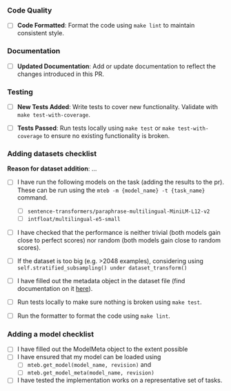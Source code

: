 
<!-- If you are submitting a dataset or a model for the model registry please use the corresponding checklists below otherwise feel free to remove them. -->

<!-- add additional description, question etc. related to the new dataset -->


### Code Quality
<!-- Please do not delete this -->
- [ ] **Code Formatted**: Format the code using `make lint` to maintain consistent style.

### Documentation
<!-- Please do not delete this -->
- [ ] **Updated Documentation**: Add or update documentation to reflect the changes introduced in this PR.

### Testing
<!-- Please do not delete this -->
- [ ] **New Tests Added**: Write tests to cover new functionality. Validate with `make test-with-coverage`.
- [ ] **Tests Passed**: Run tests locally using `make test` or `make test-with-coverage` to ensure no existing functionality is broken.


### Adding datasets checklist
<!-- see also https://github.com/embeddings-benchmark/mteb/blob/main/docs/adding_a_dataset.md -->

**Reason for dataset addition**: ... <!-- Add reason for adding dataset here. E.g. it covers task/language/domain previously not covered -->

- [ ] I have run the following models on the task (adding the results to the pr). These can be run using the `mteb -m {model_name} -t {task_name}` command.
  - [ ] `sentence-transformers/paraphrase-multilingual-MiniLM-L12-v2`
  - [ ] `intfloat/multilingual-e5-small`
- [ ] I have checked that the performance is neither trivial (both models gain close to perfect scores) nor random (both models gain close to random scores).
- [ ] If the dataset is too big (e.g. >2048 examples), considering using `self.stratified_subsampling() under dataset_transform()`
- [ ] I have filled out the metadata object in the dataset file (find documentation on it [here](https://github.com/embeddings-benchmark/mteb/blob/main/docs/adding_a_dataset.md#2-creating-the-metadata-object)).
- [ ] Run tests locally to make sure nothing is broken using `make test`. 
- [ ] Run the formatter to format the code using `make lint`. 


### Adding a model checklist
<!-- 
When adding a model to the model registry
see also https://github.com/embeddings-benchmark/mteb/blob/main/docs/reproducible_workflow.md
-->

 - [ ] I have filled out the ModelMeta object to the extent possible
 - [ ] I have ensured that my model can be loaded using
   - [ ] `mteb.get_model(model_name, revision)` and
   - [ ] `mteb.get_model_meta(model_name, revision)`
 - [ ] I have tested the implementation works on a representative set of tasks.